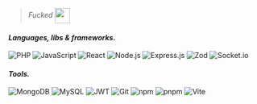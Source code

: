 >_Fucked_    <img src="https://media.tenor.com/uvs84qLH_l8AAAAi/nahh-nah.gif" width="30px" align="center">

#### _Languages, libs & frameworks._

<!--![HTML](https://img.shields.io/badge/HTML-E34F26?style=for-the-badge&logo=html5&logoColor=white)-->
<!--![CSS](https://img.shields.io/badge/CSS-1572B6?style=for-the-badge&logo=css3&logoColor=white)-->
![PHP](https://img.shields.io/badge/PHP-777BB4?style=for-the-badge&logo=php&logoColor=white)
![JavaScript](https://img.shields.io/badge/JavaScript-000000?style=for-the-badge&logo=javascript&logoColor=F7DF1E)
![React](https://img.shields.io/badge/React-282c34?style=for-the-badge&logo=react&logoColor=61DAFB)
![Node.js](https://img.shields.io/badge/Node.js-339933?style=for-the-badge&logo=node.js&logoColor=white)
![Express.js](https://img.shields.io/badge/Express.js-78c461?style=for-the-badge&logo=express&logoColor=white)
![Zod](https://img.shields.io/badge/Zod-3B82F6?style=for-the-badge&logo=Zod&logoColor=white)
![Socket.io](https://img.shields.io/badge/Socket.io-000000?style=for-the-badge&logo=socket.io&logoColor=white)

#### _Tools._

![MongoDB](https://img.shields.io/badge/MongoDB-47A248?style=for-the-badge&logo=mongodb&logoColor=white)
![MySQL](https://img.shields.io/badge/MySQL-4479A1?style=for-the-badge&logo=mysql&logoColor=white)
![JWT](https://img.shields.io/badge/JWT-000000?style=for-the-badge&logo=JSON%20web%20tokens&logoColor=white)
![Git](https://img.shields.io/badge/Git-F05032?style=for-the-badge&logo=git&logoColor=white)
![npm](https://img.shields.io/badge/npm-CB3837?style=for-the-badge&logo=npm&logoColor=white)
![pnpm](https://img.shields.io/badge/pnpm-ffffff?style=for-the-badge&logo=pnpm&logoColor=f69220)
![Vite](https://img.shields.io/badge/Vite-FFD62E?style=for-the-badge&logo=Vite&logoColor=646CFF)


<!-- Old JS badge ![JavaScript](https://img.shields.io/badge/JavaScript-F7DF1E?style=for-the-badge&logo=javascript&logoColor=black) -->
